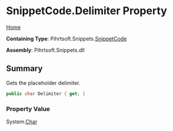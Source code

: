 <a name="_top"></a>

# SnippetCode\.Delimiter Property

[Home](../../../../README.md#_top)

**Containing Type**: Pihrtsoft\.Snippets\.[SnippetCode](../README.md#_top)

**Assembly**: Pihrtsoft\.Snippets\.dll

## Summary

Gets the placeholder delimiter\.

```csharp
public char Delimiter { get; }
```

### Property Value

System\.[Char](https://docs.microsoft.com/en-us/dotnet/api/system.char)

